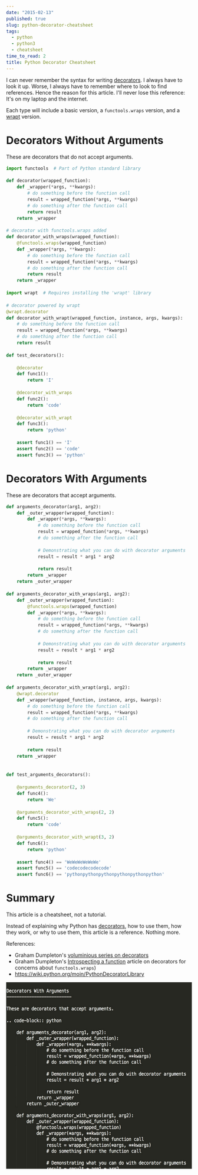 ```yaml
---
date: "2015-02-13"
published: true
slug: python-decorator-cheatsheet
tags:
  - python
  - python3
  - cheatsheet
time_to_read: 2
title: Python Decorator Cheatsheet
---
```


I can never remember the syntax for writing
[decorators](https://en.wikipedia.org/wiki/Python_syntax_and_semantics#Decorators).
I always have to look it up. Worse, I always have to remember where to
look to find references. Hence the reason for this article. I'll never
lose this reference: It's on my laptop and the internet.

Each type will include a basic version, a `functools.wraps` version, and
a [wrapt](https://github.com/GrahamDumpleton/wrapt) version.

# Decorators Without Arguments

These are decorators that do not accept arguments.

```python
import functools  # Part of Python standard library

def decorator(wrapped_function):
    def _wrapper(*args, **kwargs):
        # do something before the function call
        result = wrapped_function(*args, **kwargs)
        # do something after the function call
        return result
    return _wrapper

# decorator with functools.wraps added
def decorator_with_wraps(wrapped_function):
    @functools.wraps(wrapped_function)
    def _wrapper(*args, **kwargs):
        # do something before the function call
        result = wrapped_function(*args, **kwargs)
        # do something after the function call
        return result
    return _wrapper

import wrapt  # Requires installing the 'wrapt' library

# decorator powered by wrapt
@wrapt.decorator
def decorator_with_wrapt(wrapped_function, instance, args, kwargs):
    # do something before the function call
    result = wrapped_function(*args, **kwargs)
    # do something after the function call
    return result

def test_decorators():

    @decorator
    def func1():
        return 'I'

    @decorator_with_wraps
    def func2():
        return 'code'

    @decorator_with_wrapt
    def func3():
        return 'python'

    assert func1() == 'I'
    assert func2() == 'code'
    assert func3() == 'python'
```

# Decorators With Arguments

These are decorators that accept arguments.

```python
def arguments_decorator(arg1, arg2):
    def _outer_wrapper(wrapped_function):
        def _wrapper(*args, **kwargs):
            # do something before the function call
            result = wrapped_function(*args, **kwargs)
            # do something after the function call

            # Demonstrating what you can do with decorator arguments
            result = result * arg1 * arg2

            return result
        return _wrapper
    return _outer_wrapper

def arguments_decorator_with_wraps(arg1, arg2):
    def _outer_wrapper(wrapped_function):
        @functools.wraps(wrapped_function)
        def _wrapper(*args, **kwargs):
            # do something before the function call
            result = wrapped_function(*args, **kwargs)
            # do something after the function call

            # Demonstrating what you can do with decorator arguments
            result = result * arg1 * arg2

            return result
        return _wrapper
    return _outer_wrapper

def arguments_decorator_with_wrapt(arg1, arg2):
    @wrapt.decorator
    def _wrapper(wrapped_function, instance, args, kwargs):
        # do something before the function call
        result = wrapped_function(*args, **kwargs)
        # do something after the function call

        # Demonstrating what you can do with decorator arguments
        result = result * arg1 * arg2

        return result
    return _wrapper


def test_arguments_decorators():

    @arguments_decorator(2, 3)
    def func4():
        return 'We'

    @arguments_decorator_with_wraps(2, 2)
    def func5():
        return 'code'

    @arguments_decorator_with_wrapt(3, 2)
    def func6():
        return 'python'

    assert func4() == 'WeWeWeWeWeWe'
    assert func5() == 'codecodecodecode'
    assert func6() == 'pythonpythonpythonpythonpythonpython'
```

# Summary

This article is a cheatsheet, not a tutorial.

Instead of explaining why Python has
[decorators](https://en.wikipedia.org/wiki/Python_syntax_and_semantics#Decorators),
how to use them, how they work, or why to use them, this article is a
reference. Nothing more.

References:

- Graham Dumpleton's [voluminious series on
  decorators](https://github.com/GrahamDumpleton/wrapt/tree/develop/blog)
- Graham Dumpleton's [Introspecting a
  function](https://github.com/GrahamDumpleton/wrapt/blob/develop/blog/01-how-you-implemented-your-python-decorator-is-wrong.md#introspecting-a-function)
  article on decorators for concerns about `functools.wraps`)
- <https://wiki.python.org/moin/PythonDecoratorLibrary>

![image](/public/images/sample-rst.png)
